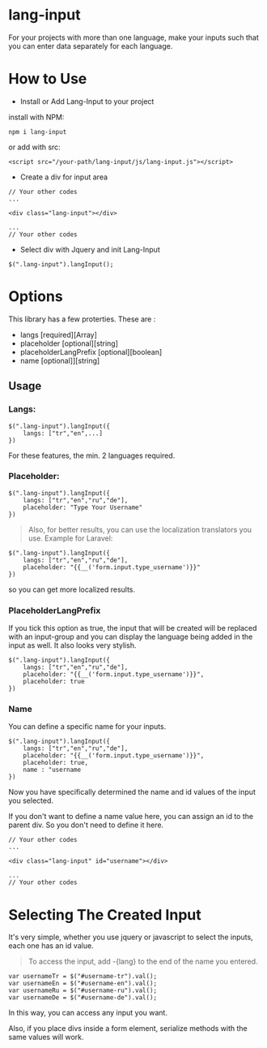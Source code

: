 # lang-input
For your projects with more than one language, make your inputs such that you can enter data separately for each language.

# How to Use

- Install or Add Lang-Input to your project

install with NPM:
```
npm i lang-input
```
or add with src:
```
<script src="/your-path/lang-input/js/lang-input.js"></script>
```

- Create a div for input area

```
// Your other codes
...

<div class="lang-input"></div>

...
// Your other codes
```


- Select div with Jquery and init Lang-Input

```
$(".lang-input").langInput();
```


# Options
This library has a few proterties. These are :

- langs [required][Array]
- placeholder [optional][string]
- placeholderLangPrefix [optional][boolean]
- name [optional]][string]

## Usage ##

### Langs: ###
```
$(".lang-input").langInput({
    langs: ["tr","en",...]
})
```
For these features, the min. 2 languages ​​required.

### Placeholder: ###
```
$(".lang-input").langInput({
    langs: ["tr","en","ru","de"],
    placeholder: "Type Your Username"
})
```
> Also, for better results, you can use the localization translators you use. Example for Laravel:
```
$(".lang-input").langInput({
    langs: ["tr","en","ru","de"],
    placeholder: "{{__('form.input.type_username')}}"
})
```
so you can get more localized results.

### PlaceholderLangPrefix ###
If you tick this option as true, the input that will be created will be replaced with an input-group and you can display the language being added in the input as well. It also looks very stylish.

```
$(".lang-input").langInput({
    langs: ["tr","en","ru","de"],
    placeholder: "{{__('form.input.type_username')}}",
    placeholder: true
})
```

### Name ###

You can define a specific name for your inputs.
```
$(".lang-input").langInput({
    langs: ["tr","en","ru","de"],
    placeholder: "{{__('form.input.type_username')}}",
    placeholder: true,
    name : "username
})
```
Now you have specifically determined the name and id values ​​of the input you selected.

If you don't want to define a name value here, you can assign an id to the parent div. So you don't need to define it here.
```
// Your other codes
...

<div class="lang-input" id="username"></div>

...
// Your other codes
```


# Selecting The Created Input

It's very simple, whether you use jquery or javascript to select the inputs, each one has an id value.

> To access the input, add -{lang} to the end of the name you entered.

```
var usernameTr = $("#username-tr").val();
var usernameEn = $("#username-en").val();
var usernameRu = $("#username-ru").val();
var usernameDe = $("#username-de").val();
```

In this way, you can access any input you want.

Also, if you place divs inside a form element, serialize methods with the same values ​​will work.
